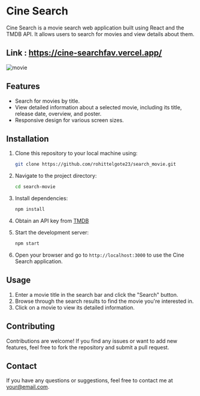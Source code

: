 
# Cine Search

Cine Search is a movie search web application built using React and the TMDB API. It allows users to search for movies and view details about them.

## Link : https://cine-searchfav.vercel.app/

![movie](https://github.com/rohittelgote23/search_movie/assets/109582196/071843b0-376e-4311-a767-6ef713e148ce)

## Features

- Search for movies by title.
- View detailed information about a selected movie, including its title, release date, overview, and poster.
- Responsive design for various screen sizes.

## Installation

1. Clone this repository to your local machine using:

   ```bash
   git clone https://github.com/rohittelgote23/search_movie.git
   ```

2. Navigate to the project directory:

   ```bash
   cd search-movie
   ```

3. Install dependencies:

   ```bash
   npm install
   ```

4. Obtain an API key from [TMDB](https://www.themoviedb.org/documentation/api) 

5. Start the development server:

   ```bash
   npm start
   ```

6. Open your browser and go to `http://localhost:3000` to use the Cine Search application.

## Usage

1. Enter a movie title in the search bar and click the "Search" button.
2. Browse through the search results to find the movie you're interested in.
3. Click on a movie to view its detailed information.

## Contributing

Contributions are welcome! If you find any issues or want to add new features, feel free to fork the repository and submit a pull request.

## Contact

If you have any questions or suggestions, feel free to contact me at your@email.com.

```

